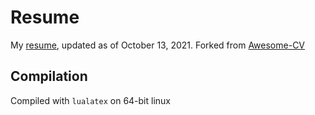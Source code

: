 # Resume
My [resume](https://github.com/nicklauscyc/resume/blob/master/nicklaus-choo-resume.pdf), updated as of October 13, 2021. Forked from
[Awesome-CV](https://github.com/posquit0/Awesome-CV)

## Compilation
Compiled with `lualatex` on 64-bit linux
